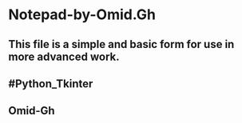 # Notepad-by-Omid.Gh
## This file is a simple and basic form for use in more advanced work.
## #Python_Tkinter
## Omid-Gh
